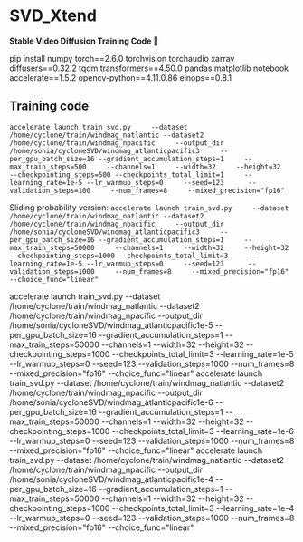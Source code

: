 # SVD_Xtend

**Stable Video Diffusion Training Code 🚀**

pip install numpy torch==2.6.0 torchvision torchaudio xarray diffusers==0.32.2 tqdm transformers==4.50.0 pandas matplotlib notebook accelerate==1.5.2 opencv-python==4.11.0.86 einops==0.8.1

## Training code
```accelerate launch train_svd.py     --dataset /home/cyclone/train/windmag_natlantic --dataset2 /home/cyclone/train/windmag_npacific     --output_dir /home/sonia/cycloneSVD/windmag_atlanticpacific3     --per_gpu_batch_size=16 --gradient_accumulation_steps=1     --max_train_steps=500     --channels=1     --width=32     --height=32     --checkpointing_steps=500 --checkpoints_total_limit=1     --learning_rate=1e-5 --lr_warmup_steps=0     --seed=123      --validation_steps=100     --num_frames=8     --mixed_precision="fp16" ```

Sliding probability version:
```accelerate launch train_svd.py     --dataset /home/cyclone/train/windmag_natlantic --dataset2 /home/cyclone/train/windmag_npacific     --output_dir /home/sonia/cycloneSVD/windmag_atlanticpacific3     --per_gpu_batch_size=16 --gradient_accumulation_steps=1     --max_train_steps=50000     --channels=1     --width=32     --height=32     --checkpointing_steps=1000 --checkpoints_total_limit=3     --learning_rate=1e-5 --lr_warmup_steps=0     --seed=123      --validation_steps=1000     --num_frames=8     --mixed_precision="fp16" --choice_func="linear"```

accelerate launch train_svd.py     --dataset /home/cyclone/train/windmag_natlantic --dataset2 /home/cyclone/train/windmag_npacific     --output_dir /home/sonia/cycloneSVD/windmag_atlanticpacific1e-5     --per_gpu_batch_size=16 --gradient_accumulation_steps=1     --max_train_steps=50000     --channels=1     --width=32     --height=32     --checkpointing_steps=1000 --checkpoints_total_limit=3     --learning_rate=1e-5 --lr_warmup_steps=0     --seed=123      --validation_steps=1000     --num_frames=8     --mixed_precision="fp16" --choice_func="linear"
accelerate launch train_svd.py     --dataset /home/cyclone/train/windmag_natlantic --dataset2 /home/cyclone/train/windmag_npacific     --output_dir /home/sonia/cycloneSVD/windmag_atlanticpacific1e-6     --per_gpu_batch_size=16 --gradient_accumulation_steps=1     --max_train_steps=50000     --channels=1     --width=32     --height=32     --checkpointing_steps=1000 --checkpoints_total_limit=3     --learning_rate=1e-6 --lr_warmup_steps=0     --seed=123      --validation_steps=1000     --num_frames=8     --mixed_precision="fp16" --choice_func="linear"
accelerate launch train_svd.py     --dataset /home/cyclone/train/windmag_natlantic --dataset2 /home/cyclone/train/windmag_npacific     --output_dir /home/sonia/cycloneSVD/windmag_atlanticpacific1e-4     --per_gpu_batch_size=16 --gradient_accumulation_steps=1     --max_train_steps=50000     --channels=1     --width=32     --height=32     --checkpointing_steps=1000 --checkpoints_total_limit=3     --learning_rate=1e-4 --lr_warmup_steps=0     --seed=123      --validation_steps=1000     --num_frames=8     --mixed_precision="fp16" --choice_func="linear"
